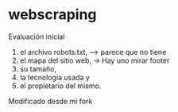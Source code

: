 # webscraping

Evaluación inicial

1) el archivo robots.txt, --> parece que no tiene
2) el mapa del sitio web, -> Hay uno mirar footer
3) su tamaño,
4) la tecnología usada y 
5) el propietario del mismo.


Modificado desde mi fork

